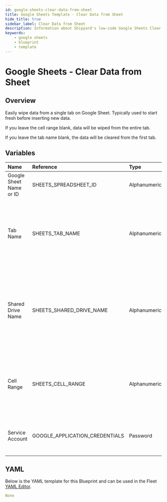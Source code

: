 ```yaml
---
id: google-sheets-clear-data-from-sheet
title: Google Sheets Template - Clear Data from Sheet
hide_title: true
sidebar_label: Clear Data from Sheet
description: Information about Shipyard's low-code Google Sheets Clear Data from Sheet blueprint. Easily wipe data from a Google Sheet so you can start fresh before inserting data. 
keywords:
    - google sheets
    - blueprint
    - template
---
```


# Google Sheets - Clear Data from Sheet

## Overview
Easily wipe data from a single tab on Google Sheet. Typically used to start fresh before inserting new data.

If you leave the cell range blank, data will be wiped from the entire tab.

If you leave the tab name blank, the data will be cleared from the first tab.

## Variables

| Name | Reference | Type | Required | Default | Options | Description |
|:-----|:----------|:-----|:---------|:--------|:--------|:------------|
| Google Sheet Name or ID | SHEETS_SPREADSHEET_ID  | Alphanumeric |:white_check_mark: | - | - | Name or ID of the sheet to clear data from. |
| Tab Name | SHEETS_TAB_NAME  | Alphanumeric |:heavy_minus_sign: | - | - | Name of the tab in the sheet to clear data from. This field is case sensitive. If left blank, data will be put into the first tab. |
| Shared Drive Name | SHEETS_SHARED_DRIVE_NAME  | Alphanumeric |:heavy_minus_sign: | - | - | Name of the Shared Drive the sheet exists in. This field is case sensitive. Leave blank if the file does not exist in a Shared Drive. |
| Cell Range | SHEETS_CELL_RANGE  | Alphanumeric |:heavy_minus_sign: | - | - | Range to clear data from in the sheet formatted as `A1:B10`. If left blank the entire tab will be cleared. |
| Service Account | GOOGLE_APPLICATION_CREDENTIALS  | Password |:white_check_mark: | - | - | JSON from a Google Cloud Service account key. |

## YAML
Below is the YAML template for this Blueprint and can be used in the Fleet [YAML Editor](../../reference/fleets/yaml-editor.md).
```yaml
None
```
